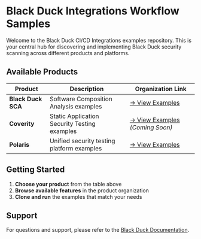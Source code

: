 # Black Duck Integrations Workflow Samples                                                                                                                                                                                               
                                                                                                                                                                                                                                         
Welcome to the Black Duck CI/CD Integrations examples repository. This is your central hub for discovering and implementing Black Duck security scanning across different products and platforms.                                        
                                                                                                                                                                                                                                         
## Available Products                                                                                                                                                                                                                    
                                                                                                                                                                                                                                         
| Product | Description | Organization Link |                                                                                                                                                                                            
|---------|-------------|-------------------|                                                                                                                                                                                            
| **Black Duck SCA** | Software Composition Analysis examples | [→ View Examples](https://github.com/blackducksca-workflow-examples) |                                                                                                          
| **Coverity** | Static Application Security Testing examples | [→ View Examples](https://github.com/coverity) *(Coming Soon)* |                                                                                                         
| **Polaris** | Unified security testing platform examples | [→ View Examples](https://github.com/polaris-workflow-examples) |                                                                                                             
                                                                                                                                                                                                                                         
## Getting Started                                                                                                                                                                                                                       
                                                                                                                                                                                                                                         
1. **Choose your product** from the table above                                                                                                                                                                                          
2. **Browse available features** in the product organization                                                                                                                                                                             
3. **Clone and run** the examples that match your needs                                                                                                                                                                                  
                                                                                                                                                                                                                                         
## Support                                                                                                                                                                                                                               
                                                                                                                                                                                                                                         
For questions and support, please refer to the [Black Duck Documentation](https://documentation.blackduck.com/category/cicd_integrations).  
